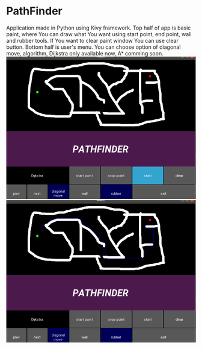 # PathFinder

Application made in Python using Kivy framework. Top half of app is basic paint, where You can draw what You want using start point, end point, wall and rubber tools.
If You want to clear paint window You can use clear button. Bottom half is user's menu. You can choose option of diagonal move, algorithm, Dijkstra only available now, A* comming soon.
![](https://github.com/IgorZaton/PathFinder/blob/master/not_solved_maze.png)
![](https://github.com/IgorZaton/PathFinder/blob/master/solved_maze.png)
